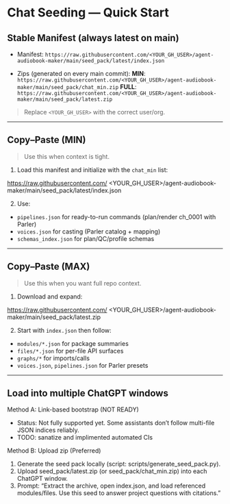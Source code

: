 # Chat Seeding — Quick Start

## Stable Manifest (always latest on main)
- Manifest:
  `https://raw.githubusercontent.com/<YOUR_GH_USER>/agent-audiobook-maker/main/seed_pack/latest/index.json`

- Zips (generated on every main commit):
  **MIN**: `https://raw.githubusercontent.com/<YOUR_GH_USER>/agent-audiobook-maker/main/seed_pack/chat_min.zip`
  **FULL**: `https://raw.githubusercontent.com/<YOUR_GH_USER>/agent-audiobook-maker/main/seed_pack/latest.zip`

> Replace `<YOUR_GH_USER>` with the correct user/org.

---

## Copy–Paste (MIN)
> Use this when context is tight.

1) Load this manifest and initialize with the `chat_min` list:


https://raw.githubusercontent.com/
<YOUR_GH_USER>/agent-audiobook-maker/main/seed_pack/latest/index.json

2) Use:
- `pipelines.json` for ready-to-run commands (plan/render ch_0001 with Parler)
- `voices.json` for casting (Parler catalog + mapping)
- `schemas_index.json` for plan/QC/profile schemas

---

## Copy–Paste (MAX)
> Use this when you want full repo context.

1) Download and expand:


https://raw.githubusercontent.com/
<YOUR_GH_USER>/agent-audiobook-maker/main/seed_pack/latest.zip

2) Start with `index.json` then follow:
- `modules/*.json` for package summaries
- `files/*.json` for per-file API surfaces
- `graphs/*` for imports/calls
- `voices.json`, `pipelines.json` for Parler presets

---

## Load into multiple ChatGPT windows

Method A: Link-based bootstrap (NOT READY)

- Status: Not fully supported yet. Some assistants don’t follow multi-file JSON indices reliably.
- TODO: sanatize and implimented automated CIs

Method B: Upload zip (Preferred)

1) Generate the seed pack locally (script: scripts/generate_seed_pack.py).
2) Upload seed_pack/latest.zip (or seed_pack/chat_min.zip) into each ChatGPT window.
3) Prompt: “Extract the archive, open index.json, and load referenced modules/files. Use this seed to answer project questions with citations.”
